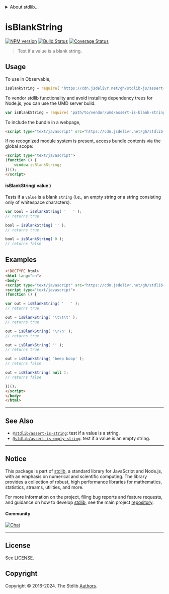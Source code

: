 <!--

@license Apache-2.0

Copyright (c) 2022 The Stdlib Authors.

Licensed under the Apache License, Version 2.0 (the "License");
you may not use this file except in compliance with the License.
You may obtain a copy of the License at

   http://www.apache.org/licenses/LICENSE-2.0

Unless required by applicable law or agreed to in writing, software
distributed under the License is distributed on an "AS IS" BASIS,
WITHOUT WARRANTIES OR CONDITIONS OF ANY KIND, either express or implied.
See the License for the specific language governing permissions and
limitations under the License.

-->


<details>
  <summary>
    About stdlib...
  </summary>
  <p>We believe in a future in which the web is a preferred environment for numerical computation. To help realize this future, we've built stdlib. stdlib is a standard library, with an emphasis on numerical and scientific computation, written in JavaScript (and C) for execution in browsers and in Node.js.</p>
  <p>The library is fully decomposable, being architected in such a way that you can swap out and mix and match APIs and functionality to cater to your exact preferences and use cases.</p>
  <p>When you use stdlib, you can be absolutely certain that you are using the most thorough, rigorous, well-written, studied, documented, tested, measured, and high-quality code out there.</p>
  <p>To join us in bringing numerical computing to the web, get started by checking us out on <a href="https://github.com/stdlib-js/stdlib">GitHub</a>, and please consider <a href="https://opencollective.com/stdlib">financially supporting stdlib</a>. We greatly appreciate your continued support!</p>
</details>

# isBlankString

[![NPM version][npm-image]][npm-url] [![Build Status][test-image]][test-url] [![Coverage Status][coverage-image]][coverage-url] <!-- [![dependencies][dependencies-image]][dependencies-url] -->

> Test if a value is a blank string.



<section class="usage">

## Usage

To use in Observable,

```javascript
isBlankString = require( 'https://cdn.jsdelivr.net/gh/stdlib-js/assert-is-blank-string@umd/browser.js' )
```

To vendor stdlib functionality and avoid installing dependency trees for Node.js, you can use the UMD server build:

```javascript
var isBlankString = require( 'path/to/vendor/umd/assert-is-blank-string/index.js' )
```

To include the bundle in a webpage,

```html
<script type="text/javascript" src="https://cdn.jsdelivr.net/gh/stdlib-js/assert-is-blank-string@umd/browser.js"></script>
```

If no recognized module system is present, access bundle contents via the global scope:

```html
<script type="text/javascript">
(function () {
    window.isBlankString;
})();
</script>
```

#### isBlankString( value )

Tests if a `value` is a blank `string` (i.e., an empty string or a string consisting only of whitespace characters).

```javascript
var bool = isBlankString( '   ' );
// returns true

bool = isBlankString( '' );
// returns true

bool = isBlankString( 0 );
// returns false
```

</section>

<!-- /.usage -->

<section class="examples">

## Examples

<!-- eslint no-undef: "error" -->

```html
<!DOCTYPE html>
<html lang="en">
<body>
<script type="text/javascript" src="https://cdn.jsdelivr.net/gh/stdlib-js/assert-is-blank-string@umd/browser.js"></script>
<script type="text/javascript">
(function () {

var out = isBlankString( '   ' );
// returns true

out = isBlankString( '\t\t\t' );
// returns true

out = isBlankString( '\r\n' );
// returns true

out = isBlankString( '' );
// returns true

out = isBlankString( 'beep boop' );
// returns false

out = isBlankString( null );
// returns false

})();
</script>
</body>
</html>
```

</section>

<!-- /.examples -->



<!-- Section for related `stdlib` packages. Do not manually edit this section, as it is automatically populated. -->

<section class="related">

* * *

## See Also

-   <span class="package-name">[`@stdlib/assert-is-string`][@stdlib/assert/is-string]</span><span class="delimiter">: </span><span class="description">test if a value is a string.</span>
-   <span class="package-name">[`@stdlib/assert-is-empty-string`][@stdlib/assert/is-empty-string]</span><span class="delimiter">: </span><span class="description">test if a value is an empty string.</span>

</section>

<!-- /.related -->

<!-- Section for all links. Make sure to keep an empty line after the `section` element and another before the `/section` close. -->


<section class="main-repo" >

* * *

## Notice

This package is part of [stdlib][stdlib], a standard library for JavaScript and Node.js, with an emphasis on numerical and scientific computing. The library provides a collection of robust, high performance libraries for mathematics, statistics, streams, utilities, and more.

For more information on the project, filing bug reports and feature requests, and guidance on how to develop [stdlib][stdlib], see the main project [repository][stdlib].

#### Community

[![Chat][chat-image]][chat-url]

---

## License

See [LICENSE][stdlib-license].


## Copyright

Copyright &copy; 2016-2024. The Stdlib [Authors][stdlib-authors].

</section>

<!-- /.stdlib -->

<!-- Section for all links. Make sure to keep an empty line after the `section` element and another before the `/section` close. -->

<section class="links">

[npm-image]: http://img.shields.io/npm/v/@stdlib/assert-is-blank-string.svg
[npm-url]: https://npmjs.org/package/@stdlib/assert-is-blank-string

[test-image]: https://github.com/stdlib-js/assert-is-blank-string/actions/workflows/test.yml/badge.svg?branch=v0.2.0
[test-url]: https://github.com/stdlib-js/assert-is-blank-string/actions/workflows/test.yml?query=branch:v0.2.0

[coverage-image]: https://img.shields.io/codecov/c/github/stdlib-js/assert-is-blank-string/main.svg
[coverage-url]: https://codecov.io/github/stdlib-js/assert-is-blank-string?branch=main

<!--

[dependencies-image]: https://img.shields.io/david/stdlib-js/assert-is-blank-string.svg
[dependencies-url]: https://david-dm.org/stdlib-js/assert-is-blank-string/main

-->

[chat-image]: https://img.shields.io/gitter/room/stdlib-js/stdlib.svg
[chat-url]: https://app.gitter.im/#/room/#stdlib-js_stdlib:gitter.im

[stdlib]: https://github.com/stdlib-js/stdlib

[stdlib-authors]: https://github.com/stdlib-js/stdlib/graphs/contributors

[cli-section]: https://github.com/stdlib-js/assert-is-blank-string#cli
[cli-url]: https://github.com/stdlib-js/assert-is-blank-string/tree/cli
[@stdlib/assert-is-blank-string]: https://github.com/stdlib-js/assert-is-blank-string/tree/main

[umd]: https://github.com/umdjs/umd
[es-module]: https://developer.mozilla.org/en-US/docs/Web/JavaScript/Guide/Modules

[deno-url]: https://github.com/stdlib-js/assert-is-blank-string/tree/deno
[deno-readme]: https://github.com/stdlib-js/assert-is-blank-string/blob/deno/README.md
[umd-url]: https://github.com/stdlib-js/assert-is-blank-string/tree/umd
[umd-readme]: https://github.com/stdlib-js/assert-is-blank-string/blob/umd/README.md
[esm-url]: https://github.com/stdlib-js/assert-is-blank-string/tree/esm
[esm-readme]: https://github.com/stdlib-js/assert-is-blank-string/blob/esm/README.md
[branches-url]: https://github.com/stdlib-js/assert-is-blank-string/blob/main/branches.md

[stdlib-license]: https://raw.githubusercontent.com/stdlib-js/assert-is-blank-string/main/LICENSE

[standard-streams]: https://en.wikipedia.org/wiki/Standard_streams

[mdn-regexp]: https://developer.mozilla.org/en-US/docs/Web/JavaScript/Guide/Regular_Expressions

<!-- <related-links> -->

[@stdlib/assert/is-string]: https://github.com/stdlib-js/assert-is-string/tree/umd

[@stdlib/assert/is-empty-string]: https://github.com/stdlib-js/assert-is-empty-string/tree/umd

<!-- </related-links> -->

</section>

<!-- /.links -->

